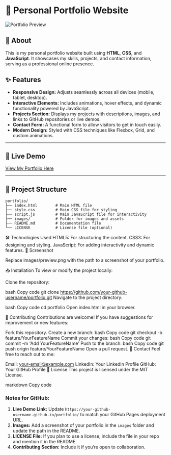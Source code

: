# 🌟 Personal Portfolio Website

![Portfolio Preview](images/preview.png)

## 📖 About  
This is my personal portfolio website built using **HTML**, **CSS**, and **JavaScript**. It showcases my skills, projects, and contact information, serving as a professional online presence.  

## ✨ Features  
- **Responsive Design:** Adjusts seamlessly across all devices (mobile, tablet, desktop).  
- **Interactive Elements:** Includes animations, hover effects, and dynamic functionality powered by JavaScript.  
- **Projects Section:** Displays my projects with descriptions, images, and links to GitHub repositories or live demos.  
- **Contact Form:** A functional form to allow visitors to get in touch easily.  
- **Modern Design:** Styled with CSS techniques like Flexbox, Grid, and custom animations.  

---

## 🚀 Live Demo  
[View My Portfolio Here](https://your-github-username.github.io/portfolio/)  

---

## 📂 Project Structure  

```plaintext
portfolio/
├── index.html        # Main HTML file
├── style.css         # Main CSS file for styling
├── script.js         # Main JavaScript file for interactivity
├── images/           # Folder for images and assets
├── README.md         # Documentation file
└── LICENSE           # License file (optional)
```
🛠️ Technologies Used
HTML5: For structuring the content.
CSS3: For designing and styling.
JavaScript: For adding interactivity and dynamic features.
📸 Screenshot

Replace images/preview.png with the path to a screenshot of your portfolio.

📥 Installation
To view or modify the project locally:

Clone the repository:

bash
Copy code
git clone https://github.com/your-github-username/portfolio.git
Navigate to the project directory:

bash
Copy code
cd portfolio
Open index.html in your browser.

🤝 Contributing
Contributions are welcome! If you have suggestions for improvement or new features:

Fork this repository.
Create a new branch:
bash
Copy code
git checkout -b feature/YourFeatureName
Commit your changes:
bash
Copy code
git commit -m 'Add YourFeatureName'
Push to the branch:
bash
Copy code
git push origin feature/YourFeatureName
Open a pull request.
📧 Contact
Feel free to reach out to me:

Email: your-email@example.com
LinkedIn: Your LinkedIn Profile
GitHub: Your GitHub Profile
📜 License
This project is licensed under the MIT License.

markdown
Copy code

### Notes for GitHub:
1. **Live Demo Link:** Update `https://your-github-username.github.io/portfolio/` to match your GitHub Pages deployment URL.  
2. **Images:** Add a screenshot of your portfolio in the `images` folder and update the path in the README.  
3. **LICENSE File:** If you plan to use a license, include the file in your repo and mention it in the README.  
4. **Contributing Section:** Include it if you’re open to collaboration.





